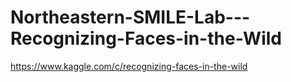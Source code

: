 # Northeastern-SMILE-Lab---Recognizing-Faces-in-the-Wild
https://www.kaggle.com/c/recognizing-faces-in-the-wild
